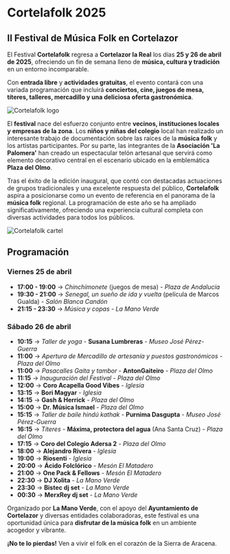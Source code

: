 ﻿# Cortelafolk 2025
## II Festival de Música Folk en Cortelazor

El Festival **Cortelafolk** regresa a **Cortelazor la Real** los días **25 y 26 de abril de 2025**, ofreciendo un fin de semana lleno de **música, cultura y tradición** en un entorno incomparable.

Con **entrada libre** y **actividades gratuitas**, el evento contará con una variada programación que incluirá **conciertos, cine, juegos de mesa, títeres, talleres, mercadillo y una deliciosa oferta gastronómica**.

![Cortelafolk logo](/images/blog/cortelafolk-2025/cortelafolk-logo.jpg)

El **festival** nace del esfuerzo conjunto entre **vecinos, instituciones locales y empresas de la zona**. Los **niños y niñas del colegio** local han realizado un interesante trabajo de documentación sobre las raíces de la **música folk** y los artistas participantes. Por su parte, las integrantes de la **Asociación 'La Palomera'** han creado un espectacular telón artesanal que servirá como elemento decorativo central en el escenario ubicado en la emblemática **Plaza del Olmo**.

Tras el éxito de la edición inaugural, que contó con destacadas actuaciones de grupos tradicionales y una excelente respuesta del público, **Cortelafolk** aspira a posicionarse como un evento de referencia en el panorama de la **música folk** regional. La programación de este año se ha ampliado significativamente, ofreciendo una experiencia cultural completa con diversas actividades para todos los públicos.

![Cortelafolk cartel](/images/blog/cortelafolk-2025/phonto.jpg)

## Programación

### Viernes 25 de abril
* **17:00 - 19:00** → *Chinchimonete* (juegos de mesa) - *Plaza de Andalucía*
* **19:30 - 21:00** → *Senegal, un sueño de ida y vuelta* (película de Marcos Gualda) - *Salón Blanca Candón*
* **21:15 - 23:30** → *Música y copas* - *La Mano Verde*

### Sábado 26 de abril
* **10:15** → *Taller de yoga* - **Susana Lumbreras** - *Museo José Pérez-Guerra*
* **11:00** → *Apertura de Mercadillo de artesanía y puestos gastronómicos* - *Plaza del Olmo*
* **11:00** → *Pasacalles Gaita y tambor* - **AntonGaiteiro** - *Plaza del Olmo*
* **11:15** → *Inauguración del Festival* - *Plaza del Olmo*
* **12:00** → **Coro Acapella Good Vibes** - *Iglesia*
* **13:15** → **Bori Magyar** - *Iglesia*
* **14:15** → **Gash & Herrick** - *Plaza del Olmo*
* **15:00** → **Dr. Música Ismael** - *Plaza del Olmo*
* **15:15** → *Taller de baile hindú kathak* - **Purnima Dasgupta** - *Museo José Pérez-Guerra*
* **16:15** → *Títeres* - **Máxima, protectora del agua** (Ana Santa Cruz) - *Plaza del Olmo*
* **17:15** → **Coro del Colegio Adersa 2** - *Plaza del Olmo*
* **18:00** → **Alejandro Rivera** - *Iglesia*
* **19:00** → **Riosenti** - *Iglesia*
* **20:00** → **Ácido Folclórico** - *Mesón El Matadero*
* **21:00** → **One Pack & Fellows** - *Mesón El Matadero*
* **22:30** → **DJ Xolita** - *La Mano Verde*
* **23:30** → **Bistec dj set** - *La Mano Verde*
* **00:30** → **MerxRey dj set** - *La Mano Verde*

Organizado por **La Mano Verde**, con el apoyo del **Ayuntamiento de Cortelazor** y diversas entidades colaboradoras, este festival es una oportunidad única para **disfrutar de la música folk** en un ambiente acogedor y vibrante.

**¡No te lo pierdas!** Ven a vivir el folk en el corazón de la Sierra de Aracena.